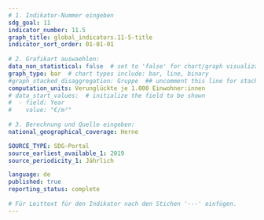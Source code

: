 ```yaml
---
# 1. Indikator-Nummer eingeben 
sdg_goal: 11
indicator_number: 11.5
graph_title: global_indicators.11-5-title
indicator_sort_order: 01-01-01
 
# 2. Grafikart auswaehlen: 
data_non_statistical: false  # set to 'false' for chart/graph visualization 
graph_type: bar  # chart types include: bar, line, binary 
#graph_stacked_disaggregation: Gruppe  ## uncomment this line for stacked bars. eplace 'Geschlecht' with the field of aggregation. 
computation_units: Verunglückte je 1.000 Einwohner:innen
# data_start_values:  # initialize the field to be shown  
#  - field: Year
#    value: "€/m²"
 
# 3. Berechnung und Quelle eingeben: 
national_geographical_coverage: Herne

SOURCE_TYPE: SDG-Portal
source_earliest_available_1: 2019
source_periodicity_1: Jährlich

language: de   
published: true 
reporting_status: complete
 
# Für Leittext für den Indikator nach den Stichen '---' einfügen. 
---
```

<!--Die Stadt Herne ist durch die Ordnungs- und Polizeigesetze der Länder verpflichtet, unfreiwillig obdachlosen Menschen eine Unterbringung zu gewähren: die sogenannte ordnungsrechtliche Unterbringung. Der Indikator für Herne ist die Wohnungslosigkeit. Diese Angabe ist eine Stichtagszahl. Sie gibt nicht an, wie viele Menschen innerhalb eines Jahres eine Notunterkunft in Anspruch genommen haben, sondern lediglich, wie viele Menschen jeweils zum 31. Dezember in einer kommunalen Notunterkunft eingewiesen waren (Fallzahlen jeweils nach Stichtag 31. Dezember). <br>-->
